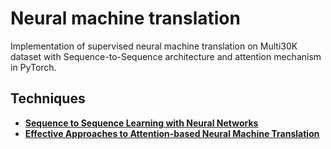 # Neural machine translation

Implementation of supervised neural machine translation on Multi30K dataset with Sequence-to-Sequence architecture and attention mechanism in PyTorch.

## Techniques

- **[Sequence to Sequence Learning with Neural Networks](https://arxiv.org/abs/1409.3215)**
- **[Effective Approaches to Attention-based Neural Machine Translation](https://arxiv.org/pdf/1508.04025.pdf)**
